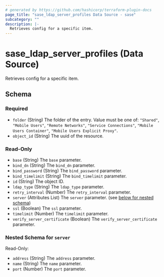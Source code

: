 ```yaml
---
# generated by https://github.com/hashicorp/terraform-plugin-docs
page_title: "sase_ldap_server_profiles Data Source - sase"
subcategory: ""
description: |-
  Retrieves config for a specific item.
---
```


# sase_ldap_server_profiles (Data Source)

Retrieves config for a specific item.



<!-- schema generated by tfplugindocs -->
## Schema

### Required

- `folder` (String) The folder of the entry. Value must be one of: `"Shared"`, `"Mobile Users"`, `"Remote Networks"`, `"Service Connections"`, `"Mobile Users Container"`, `"Mobile Users Explicit Proxy"`.
- `object_id` (String) The uuid of the resource.

### Read-Only

- `base` (String) The `base` parameter.
- `bind_dn` (String) The `bind_dn` parameter.
- `bind_password` (String) The `bind_password` parameter.
- `bind_timelimit` (String) The `bind_timelimit` parameter.
- `id` (String) The object ID.
- `ldap_type` (String) The `ldap_type` parameter.
- `retry_interval` (Number) The `retry_interval` parameter.
- `server` (Attributes List) The `server` parameter. (see [below for nested schema](#nestedatt--server))
- `ssl` (Boolean) The `ssl` parameter.
- `timelimit` (Number) The `timelimit` parameter.
- `verify_server_certificate` (Boolean) The `verify_server_certificate` parameter.

<a id="nestedatt--server"></a>
### Nested Schema for `server`

Read-Only:

- `address` (String) The `address` parameter.
- `name` (String) The `name` parameter.
- `port` (Number) The `port` parameter.


